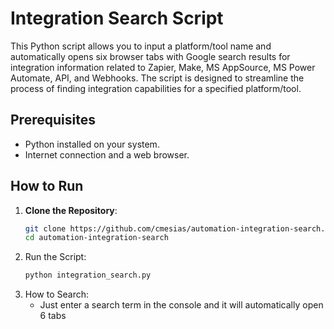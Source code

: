 # Integration Search Script

This Python script allows you to input a platform/tool name and automatically opens six browser tabs with Google search results for integration information related to Zapier, Make, MS AppSource, MS Power Automate, API, and Webhooks. The script is designed to streamline the process of finding integration capabilities for a specified platform/tool.

## Prerequisites

- Python installed on your system.
- Internet connection and a web browser.

## How to Run

1. **Clone the Repository**:
   ```bash
   git clone https://github.com/cmesias/automation-integration-search.git
   cd automation-integration-search

2. Run the Script:
   ```bash
   python integration_search.py

3. How to Search:
   - Just enter a search term in the console and it will automatically open 6 tabs
